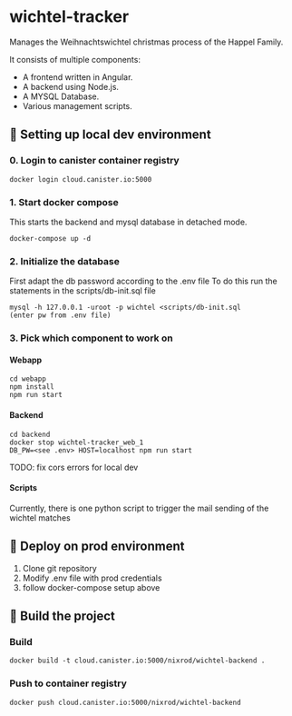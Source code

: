 # wichtel-tracker
Manages the Weihnachtswichtel christmas process of the Happel Family.

It consists of multiple components:
- A frontend written in Angular. 
- A backend using Node.js.
- A MYSQL Database.
- Various management scripts.


## 🚶 Setting up local dev environment

### 0. Login to canister container registry
```
docker login cloud.canister.io:5000
```

### 1. Start docker compose

This starts the backend and mysql database in detached mode.
```
docker-compose up -d
```

### 2. Initialize the database

First adapt the db password according to the .env file
To do this run the statements in the scripts/db-init.sql file
```
mysql -h 127.0.0.1 -uroot -p wichtel <scripts/db-init.sql
(enter pw from .env file)
```

### 3. Pick which component to work on

#### Webapp
```
cd webapp
npm install
npm run start
```

#### Backend
```
cd backend
docker stop wichtel-tracker_web_1
DB_PW=<see .env> HOST=localhost npm run start
```
TODO: fix cors errors for local dev

#### Scripts
Currently, there is one python script to trigger the mail sending of the wichtel matches

## 🏃 Deploy on prod environment

1. Clone git repository
2. Modify .env file with prod credentials 
3. follow docker-compose setup above

## 🔨 Build the project

### Build
```
docker build -t cloud.canister.io:5000/nixrod/wichtel-backend .
```

### Push to container registry
```
docker push cloud.canister.io:5000/nixrod/wichtel-backend
```
